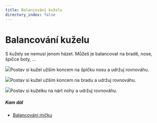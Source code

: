 ```yaml
---
title: Balancování kuželu
directory_index: false
---
```


# Balancování kuželu

S kužely se nemusí jenom házet. Můžeš je balancovat na bradě, nose, špičce boty, ...

![](/img/k/kuzely-balanca.png)Postav si kužel užším koncem na špičku nosu a udržuj rovnováhu.

![](/img/k/kuzely-balancb.png)Postav si kužel užším koncem na bradu a udržuj rovnováhu.

![](/img/k/kuzely-balancd.png)Postav si kuželku na nárt nohy a udržuj rovnováhu.

##### Kam dál

- [Balancování míčku](/micky/balancovani.html "Balancování mičků")

